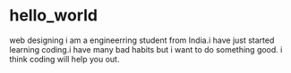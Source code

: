 # hello_world
web designing
i am a engineerring student from India.i have just started learning coding.i have many bad habits but i want to do something good. i think coding will help you out.
